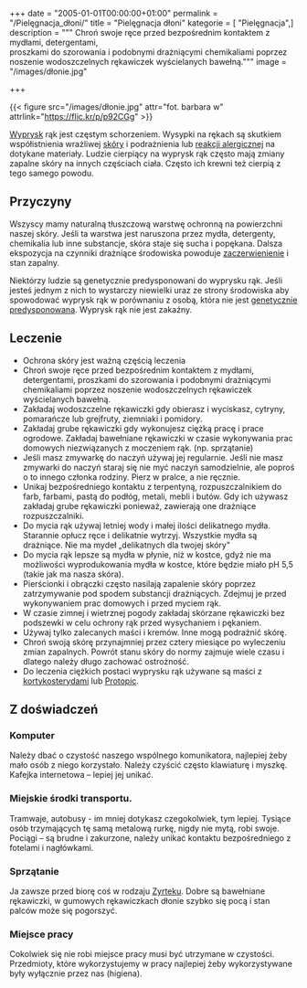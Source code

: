 +++
date = "2005-01-01T00:00:00+01:00"
permalink = "/Pielęgnacja_dłoni/"
title = "Pielęgnacja dłoni"
kategorie = [ "Pielęgnacja",]
description = """
Chroń swoje ręce przed bezpośrednim kontaktem z mydłami, detergentami, \
proszkami do szorowania i podobnymi drażniącymi chemikaliami poprzez \
noszenie wodoszczelnych rękawiczek wyścielanych bawełną."""
image = "/images/dłonie.jpg"

+++

{{< figure src="/images/dłonie.jpg" attr="fot. barbara w" attrlink="https://flic.kr/p/p92CGg" >}}

[Wyprysk](/atopedia/Wyprysk) rąk jest częstym schorzeniem. Wysypki na rękach są
skutkiem współistnienia wrażliwej [skóry](/atopedia/Skóra) i podrażnienia lub
[reakcji alergicznej](/atopedia/Reakcja_alergiczna) na dotykane materiały.
Ludzie cierpiący na wyprysk rąk często mają zmiany zapalne skóry na innych
częściach ciała. Często ich krewni też cierpią z tego samego powodu.

## Przyczyny

Wszyscy mamy naturalną tłuszczową warstwę ochronną na powierzchni naszej skóry.
Jeśli ta warstwa jest naruszona przez mydła, detergenty, chemikalia lub inne
substancje, skóra staje się sucha i popękana. Dalsza ekspozycja na czynniki
drażniące środowiska powoduje [zaczerwienienie](/atopedia/Zaczerwienienie_skóry)
i stan zapalny.

Niektórzy ludzie są genetycznie predysponowani do wyprysku rąk. Jeśli jesteś
jednym z nich to wystarczy niewielki uraz ze strony środowiska aby spowodować
wyprysk rąk w porównaniu z osobą, która nie jest
[genetycznie predysponowana](/atopedia/Obciążenie_genetyczne).
Wyprysk rąk nie jest zakaźny.

## Leczenie

-   Ochrona skóry jest ważną częścią leczenia
-   Chroń swoje ręce przed bezpośrednim kontaktem z mydłami, detergentami,
    proszkami do szorowania i podobnymi drażniącymi chemikaliami poprzez
    noszenie wodoszczelnych rękawiczek wyścielanych bawełną.
-   Zakładaj wodoszczelne rękawiczki gdy obierasz i wyciskasz, cytryny,
    pomarańcze lub grejfruty, ziemniaki i pomidory.
-   Zakładaj grube rękawiczki gdy wykonujesz ciężką pracę i prace ogrodowe.
    Zakładaj bawełniane rękawiczki w czasie wykonywania prac domowych
    niezwiązanych z moczeniem rąk. (np. sprzątanie)
-   Jeśli masz zmywarkę do naczyń używaj jej regularnie. Jeśli nie masz zmywarki
    do naczyń staraj się nie myć naczyń samodzielnie, ale poproś o to innego
      członka rodziny. Pierz w pralce, a nie ręcznie.
-   Unikaj bezpośredniego kontaktu z terpentyną, rozpuszczalnikiem do farb,
    farbami, pastą do podłóg, metali, mebli i butów. Gdy ich używasz zakładaj
    grube rękawiczki ponieważ, zawierają one drażniące rozpuszczalniki.
-   Do mycia rąk używaj letniej wody i małej ilości delikatnego mydła. Starannie
    opłucz ręce i delikatnie wytrzyj. Wszystkie mydła są drażniące. Nie ma mydeł
    „delikatnych dla twojej skóry"
-   Do mycia rąk lepsze są mydła w płynie, niż w kostce, gdyż nie ma możliwości
    wyprodukowania mydła w kostce, które będzie miało pH 5,5 (takie jak ma nasza
    skóra).
-   Pierścionki i obrączki często nasilają zapalenie skóry poprzez zatrzymywanie
    pod spodem substancji drażniących. Zdejmuj je przed wykonywaniem prac
    domowych i przed myciem rąk.
-   W czasie zimnej i wietrznej pogody zakładaj skórzane rękawiczki bez
    podszewki w celu ochrony rąk przed wysychaniem i pękaniem.
-   Używaj tylko zalecanych maści i kremów. Inne mogą podrażnić skórę.
-   Chroń swoją skórę przynajmniej przez cztery miesiące po wyleczeniu zmian
    zapalnych. Powrót stanu skóry do normy zajmuje wiele czasu i dlatego należy
    długo zachować ostrożność.
-   Do leczenia ciężkich postaci wyprysku rąk używane są maści z
    [kortykosterydami](/atopedia/Kortykosterydy) lub
    [Protopic](/atopedia/Protopic).

## Z doświadczeń

### Komputer

Należy dbać o czystość naszego wspólnego komunikatora, najlepiej żeby mało osób z niego korzystało. Należy czyścić często klawiaturę i myszkę. Kafejka internetowa – lepiej jej unikać.

### Miejskie środki transportu.

Tramwaje, autobusy - im mniej dotykasz czegokolwiek, tym lepiej. Tysiące osób trzymających tę samą metalową rurkę, nigdy nie mytą, robi swoje. Pociągi – są brudne i zakurzone, należy unikać kontaktu bezpośredniego z fotelami i nagłówkami.

### Sprzątanie

Ja zawsze przed biorę coś w rodzaju [Zyrteku](/atopedia/Zyrtec). Dobre są bawełniane rękawiczki, w gumowych rękawiczkach dłonie szybko się pocą i stan palców może się pogorszyć.

### Miejsce pracy

Cokolwiek się nie robi miejsce pracy musi być utrzymane w czystości. Przedmioty, które wykorzystujemy w pracy najlepiej żeby wykorzystywane były wyłącznie przez nas (higiena).
